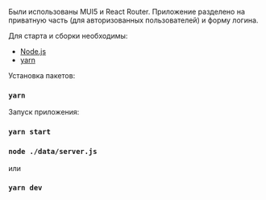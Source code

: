 Были использованы MUI5 и React Router.
Приложение разделено на приватную часть (для авторизованных пользователей) и форму логина.

Для старта и сборки необходимы:

- [Node.js](https://nodejs.org/en/)
- [yarn](https://yarnpkg.com/en/)

Установка пакетов:

### `yarn`

Запуск приложения:

### `yarn start`

### `node ./data/server.js`

или

### `yarn dev`
